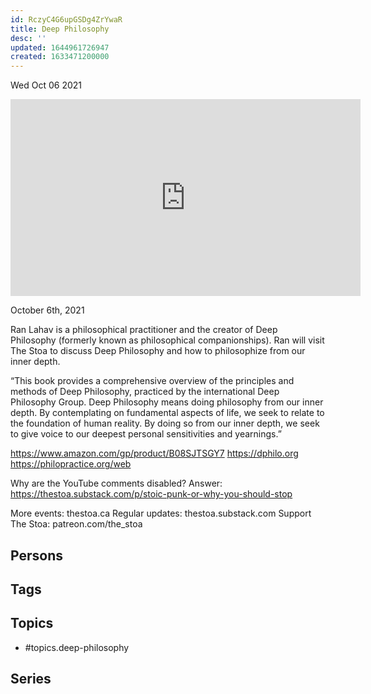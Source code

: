 ```yaml
---
id: RczyC4G6upGSDg4ZrYwaR
title: Deep Philosophy
desc: ''
updated: 1644961726947
created: 1633471200000
---
```





Wed Oct 06 2021

<iframe width="560" height="315" src="https://www.youtube.com/embed/f0V6CV6wM8I" title="Deep Philosophy w/ Ran Lahav" frameborder="0" allow="accelerometer; autoplay; clipboard-write; encrypted-media; gyroscope; picture-in-picture" allowfullscreen ></iframe>

October 6th, 2021

Ran Lahav is a philosophical practitioner and the creator of Deep Philosophy (formerly known as philosophical companionships). Ran will visit The Stoa to discuss Deep Philosophy and how to philosophize from our inner depth.

“This book provides a comprehensive overview of the principles and methods of Deep Philosophy, practiced by the international Deep Philosophy Group. Deep Philosophy means doing philosophy from our inner depth. By contemplating on fundamental aspects of life, we seek to relate to the foundation of human reality. By doing so from our inner depth, we seek to give voice to our deepest personal sensitivities and yearnings.”

https://www.amazon.com/gp/product/B08SJTSGY7
https://dphilo.org
https://philopractice.org/web

Why are the YouTube comments disabled? Answer: https://thestoa.substack.com/p/stoic-punk-or-why-you-should-stop

More events: thestoa.ca 
Regular updates: thestoa.substack.com 
Support The Stoa: patreon.com/the_stoa

## Persons



## Tags



## Topics

- #topics.deep-philosophy

## Series



